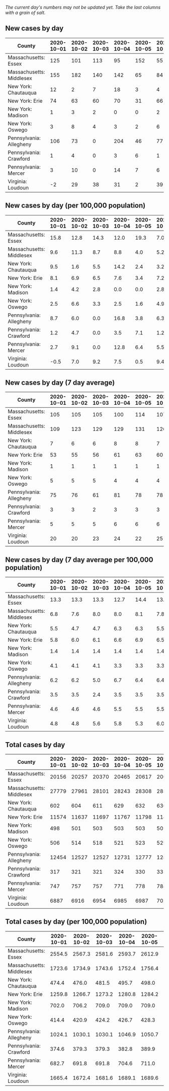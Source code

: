 _The current day's numbers may not be updated yet. Take the last columns with a grain of salt._
## New cases by day

| County | 2020-10-01 | 2020-10-02 | 2020-10-03 | 2020-10-04 | 2020-10-05 | 2020-10-06 | 2020-10-07 |
| --- | --- | --- | --- | --- | --- | --- | --- |
| Massachusetts: Essex | 125 | 101 | 113 | 95 | 152 | 55 | 96 |
| Massachusetts: Middlesex | 155 | 182 | 140 | 142 | 65 | 84 | 141 |
| New York: Chautauqua | 12 | 2 | 7 | 18 | 3 | 4 | 5 |
| New York: Erie | 74 | 63 | 60 | 70 | 31 | 66 | 34 |
| New York: Madison | 1 | 3 | 2 | 0 | 0 | 2 |  |
| New York: Oswego | 3 | 8 | 4 | 3 | 2 | 6 | 2 |
| Pennsylvania: Allegheny | 106 | 73 | 0 | 204 | 46 | 77 | 43 |
| Pennsylvania: Crawford | 1 | 4 | 0 | 3 | 6 | 1 | 1 |
| Pennsylvania: Mercer | 3 | 10 | 0 | 14 | 7 | 6 | 1 |
| Virginia: Loudoun | -2 | 29 | 38 | 31 | 2 | 39 | 16 |

## New cases by day (per 100,000 population)

| County | 2020-10-01 | 2020-10-02 | 2020-10-03 | 2020-10-04 | 2020-10-05 | 2020-10-06 | 2020-10-07 |
| --- | --- | --- | --- | --- | --- | --- | --- |
| Massachusetts: Essex | 15.8 | 12.8 | 14.3 | 12.0 | 19.3 | 7.0 | 12.2 |
| Massachusetts: Middlesex | 9.6 | 11.3 | 8.7 | 8.8 | 4.0 | 5.2 | 8.7 |
| New York: Chautauqua | 9.5 | 1.6 | 5.5 | 14.2 | 2.4 | 3.2 | 3.9 |
| New York: Erie | 8.1 | 6.9 | 6.5 | 7.6 | 3.4 | 7.2 | 3.7 |
| New York: Madison | 1.4 | 4.2 | 2.8 | 0.0 | 0.0 | 2.8 |  |
| New York: Oswego | 2.5 | 6.6 | 3.3 | 2.5 | 1.6 | 4.9 | 1.6 |
| Pennsylvania: Allegheny | 8.7 | 6.0 | 0.0 | 16.8 | 3.8 | 6.3 | 3.5 |
| Pennsylvania: Crawford | 1.2 | 4.7 | 0.0 | 3.5 | 7.1 | 1.2 | 1.2 |
| Pennsylvania: Mercer | 2.7 | 9.1 | 0.0 | 12.8 | 6.4 | 5.5 | 0.9 |
| Virginia: Loudoun | -0.5 | 7.0 | 9.2 | 7.5 | 0.5 | 9.4 | 3.9 |

## New cases by day (7 day average)

| County | 2020-10-01 | 2020-10-02 | 2020-10-03 | 2020-10-04 | 2020-10-05 | 2020-10-06 | 2020-10-07 |
| --- | --- | --- | --- | --- | --- | --- | --- |
| Massachusetts: Essex | 105 | 105 | 105 | 100 | 114 | 107 | 105 |
| Massachusetts: Middlesex | 109 | 123 | 129 | 129 | 131 | 126 | 130 |
| New York: Chautauqua | 7 | 6 | 6 | 8 | 8 | 7 | 7 |
| New York: Erie | 53 | 55 | 56 | 61 | 63 | 60 | 57 |
| New York: Madison | 1 | 1 | 1 | 1 | 1 | 1 |  |
| New York: Oswego | 5 | 5 | 5 | 4 | 4 | 4 | 4 |
| Pennsylvania: Allegheny | 75 | 76 | 61 | 81 | 78 | 78 | 78 |
| Pennsylvania: Crawford | 3 | 3 | 2 | 3 | 3 | 3 | 2 |
| Pennsylvania: Mercer | 5 | 5 | 5 | 6 | 6 | 6 | 6 |
| Virginia: Loudoun | 20 | 20 | 23 | 24 | 22 | 25 | 22 |

## New cases by day (7 day average per 100,000 population)

| County | 2020-10-01 | 2020-10-02 | 2020-10-03 | 2020-10-04 | 2020-10-05 | 2020-10-06 | 2020-10-07 |
| --- | --- | --- | --- | --- | --- | --- | --- |
| Massachusetts: Essex | 13.3 | 13.3 | 13.3 | 12.7 | 14.4 | 13.6 | 13.3 |
| Massachusetts: Middlesex | 6.8 | 7.6 | 8.0 | 8.0 | 8.1 | 7.8 | 8.1 |
| New York: Chautauqua | 5.5 | 4.7 | 4.7 | 6.3 | 6.3 | 5.5 | 5.5 |
| New York: Erie | 5.8 | 6.0 | 6.1 | 6.6 | 6.9 | 6.5 | 6.2 |
| New York: Madison | 1.4 | 1.4 | 1.4 | 1.4 | 1.4 | 1.4 |  |
| New York: Oswego | 4.1 | 4.1 | 4.1 | 3.3 | 3.3 | 3.3 | 3.3 |
| Pennsylvania: Allegheny | 6.2 | 6.2 | 5.0 | 6.7 | 6.4 | 6.4 | 6.4 |
| Pennsylvania: Crawford | 3.5 | 3.5 | 2.4 | 3.5 | 3.5 | 3.5 | 2.4 |
| Pennsylvania: Mercer | 4.6 | 4.6 | 4.6 | 5.5 | 5.5 | 5.5 | 5.5 |
| Virginia: Loudoun | 4.8 | 4.8 | 5.6 | 5.8 | 5.3 | 6.0 | 5.3 |

## Total cases by day

| County | 2020-10-01 | 2020-10-02 | 2020-10-03 | 2020-10-04 | 2020-10-05 | 2020-10-06 | 2020-10-07 |
| --- | --- | --- | --- | --- | --- | --- | --- |
| Massachusetts: Essex | 20156 | 20257 | 20370 | 20465 | 20617 | 20672 | 20768 |
| Massachusetts: Middlesex | 27779 | 27961 | 28101 | 28243 | 28308 | 28392 | 28533 |
| New York: Chautauqua | 602 | 604 | 611 | 629 | 632 | 636 | 641 |
| New York: Erie | 11574 | 11637 | 11697 | 11767 | 11798 | 11864 | 11898 |
| New York: Madison | 498 | 501 | 503 | 503 | 503 | 505 |  |
| New York: Oswego | 506 | 514 | 518 | 521 | 523 | 529 | 531 |
| Pennsylvania: Allegheny | 12454 | 12527 | 12527 | 12731 | 12777 | 12854 | 12897 |
| Pennsylvania: Crawford | 317 | 321 | 321 | 324 | 330 | 331 | 332 |
| Pennsylvania: Mercer | 747 | 757 | 757 | 771 | 778 | 784 | 785 |
| Virginia: Loudoun | 6887 | 6916 | 6954 | 6985 | 6987 | 7026 | 7042 |

## Total cases by day (per 100,000 population)

| County | 2020-10-01 | 2020-10-02 | 2020-10-03 | 2020-10-04 | 2020-10-05 | 2020-10-06 | 2020-10-07 |
| --- | --- | --- | --- | --- | --- | --- | --- |
| Massachusetts: Essex | 2554.5 | 2567.3 | 2581.6 | 2593.7 | 2612.9 | 2619.9 | 2632.1 |
| Massachusetts: Middlesex | 1723.6 | 1734.9 | 1743.6 | 1752.4 | 1756.4 | 1761.6 | 1770.4 |
| New York: Chautauqua | 474.4 | 476.0 | 481.5 | 495.7 | 498.0 | 501.2 | 505.1 |
| New York: Erie | 1259.8 | 1266.7 | 1273.2 | 1280.8 | 1284.2 | 1291.4 | 1295.1 |
| New York: Madison | 702.0 | 706.2 | 709.0 | 709.0 | 709.0 | 711.9 |  |
| New York: Oswego | 414.4 | 420.9 | 424.2 | 426.7 | 428.3 | 433.2 | 434.9 |
| Pennsylvania: Allegheny | 1024.1 | 1030.1 | 1030.1 | 1046.9 | 1050.7 | 1057.0 | 1060.6 |
| Pennsylvania: Crawford | 374.6 | 379.3 | 379.3 | 382.8 | 389.9 | 391.1 | 392.3 |
| Pennsylvania: Mercer | 682.7 | 691.8 | 691.8 | 704.6 | 711.0 | 716.5 | 717.4 |
| Virginia: Loudoun | 1665.4 | 1672.4 | 1681.6 | 1689.1 | 1689.6 | 1699.0 | 1702.9 |

